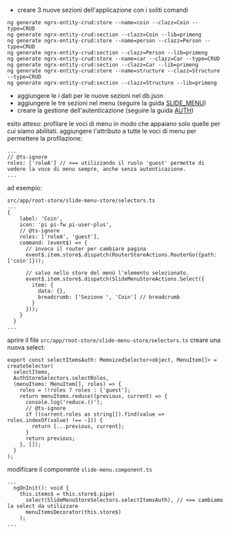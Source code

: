 - creare 3 nuove sezioni dell'applicazione con i soliti comandi
```
ng generate ngrx-entity-crud:store --name=coin --clazz=Coin --type=CRUD
ng generate ngrx-entity-crud:section --clazz=Coin --lib=primeng
ng generate ngrx-entity-crud:store --name=person --clazz=Person --type=CRUD
ng generate ngrx-entity-crud:section --clazz=Person --lib=primeng
ng generate ngrx-entity-crud:store --name=car --clazz=Car --type=CRUD
ng generate ngrx-entity-crud:section --clazz=Car --lib=primeng
ng generate ngrx-entity-crud:store --name=structure --clazz=Structure --type=CRUD
ng generate ngrx-entity-crud:section --clazz=Structure --lib=primeng
```
 - aggiungere le i dati per le nuove sezioni nel db.json
 - aggiungere le tre sezioni nel menu (seguire la guida [SLIDE_MENU](SLIDE_MENU.md))
 - creare la gestione dell'autenticazione (seguire la guida [AUTH](AUTH.md))

esito atteso: profilare le voci di menu in modo che appaiano solo quelle per cui siamo abilitati.
aggiungere l'attributo a tutte le voci di menu per permettere la profilazione:
```
...
// @ts-ignore  
roles: ['roleA'] // <== utilizzando il ruolo 'guest' permette di vedere la voce di menu sempre, anche senza autenticazione.
...
```
ad esempio:

```
src/app/root-store/slide-menu-store/selectors.ts
...
{
    label: 'Coin',
    icon: 'pi pi-fw pi-user-plus',
    // @ts-ignore
    roles: ['roleA', 'guest'],
    command: (event$) => {
      // invoco il router per cambiare pagina
      event$.item.store$.dispatch(RouterStoreActions.RouterGo({path: ['coin']}));

      // salvo nello store del menù l'elemento selezionato.
      event$.item.store$.dispatch(SlideMenuStoreActions.Select({
        item: {
          data: {},
          breadcrumb: ['Sezione ', 'Coin'] // breadcrumb
        }
      }));
    }
  }
...
```

aprire il file `src/app/root-store/slide-menu-store/selectors.ts`
creare una nuova select:
```
export const selectItemsAuth: MemoizedSelector<object, MenuItem[]> = createSelector(
  selectItems,
  AuthStoreSelectors.selectRoles,
  (menuItems: MenuItem[], roles) => {
    roles = !!roles ? roles : ['guest'];
    return menuItems.reduce((previous, current) => {
      console.log('reduce.()');
      // @ts-ignore
      if ((current.roles as string[]).find(value => roles.indexOf(value) !== -1)) {
        return [...previous, current];
      }
      return previous;
    }, []);
  }
);
```

modificare il componente `slide-menu.component.ts`
```
...
  ngOnInit(): void {
    this.items$ = this.store$.pipe(
      select(SlideMenuStoreSelectors.selectItemsAuth), // <== cambiamo la select da utilizzare
      menuItemsDecorator(this.store$)
    );  
...
```


